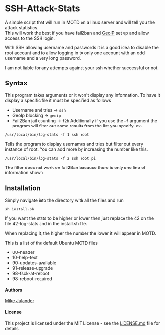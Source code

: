 # SSH-Attack-Stats #
A simple script that will run in MOTD on a linux server and will tell you the attack statistics.<br>
This will work the best if you have fail2ban and [GeoIP][geoipurl] set up and allow access to the SSH login.<br>

With SSH allowing username and passwords it is a good idea to disable the root account and to allow logging in to only one account with an odd username and a very long password.<br>

I am not liable for any attempts against your ssh whether successful or not.

## Syntax ##

This program takes arguments or it won't display any information.
To have it display a specific file it must be specified as follows<br>
* Username and tries -> ```ssh```
* GeoIp blocking -> ```geoip```
* Fail2Ban jail counting -> ```f2b```
Additionally if you use the ```-f``` argument the program will filter out some results from the list you specify. ex.<br>
```
/usr/local/bin/log-stats -f 1 ssh root
```
Tells the program to display usernames and tries but filter out every instance of root.
You can add more by increasing the number like this.
```
/usr/local/bin/log-stats -f 2 ssh root pi
```
The filter does not work on fail2Ban because there is only one line of information shown

## Installation ##

Simply navigate into the directory with all the files and run 
``` 
sh install.sh
```

If you want the stats to be higher or lower then just replace the 42 on the file 42-log-stats and in the install.sh file. <br>

When replacing it, the higher the number the lower it will appear in MOTD.<br>

This is a list of the default Ubuntu MOTD files<br>
* 00-header 
* 10-help-text
* 90-updates-available  
* 91-release-upgrade
* 98-fsck-at-reboot
* 98-reboot-required

#### Authors ####
[Mike Julander][mikeurl]

#### License ####
This project is licensed under the MIT License - see the [LICENSE.md](LICENSE.md) file for details

[geoipurl]: https://www.axllent.org/docs/view/ssh-geoip/
[mikeurl]: https://mikej.tech
